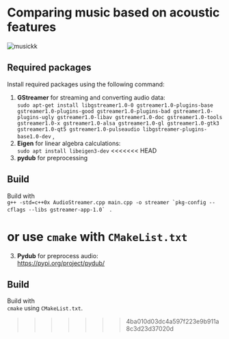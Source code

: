 # Comparing music based on acoustic features


![musickk](https://i.pinimg.com/originals/52/be/8e/52be8e782a37fe8bc3f0c30b17734898.jpg?style=centerme)  

## Required packages
Install required packages using the following command: <br>
1. **GStreamer** for streaming and converting audio data: <br>
```sudo apt-get install libgstreamer1.0-0 gstreamer1.0-plugins-base gstreamer1.0-plugins-good gstreamer1.0-plugins-bad gstreamer1.0-plugins-ugly gstreamer1.0-libav gstreamer1.0-doc gstreamer1.0-tools gstreamer1.0-x gstreamer1.0-alsa gstreamer1.0-gl gstreamer1.0-gtk3 gstreamer1.0-qt5 gstreamer1.0-pulseaudio libgstreamer-plugins-base1.0-dev``` , 
2. **Eigen** for linear algebra calculations: <br>
```sudo apt install libeigen3-dev```
<<<<<<< HEAD
3. **pydub** for preprocessing <br>

## Build
Build with <br>
```g++ -std=c++0x AudioStreamer.cpp main.cpp -o streamer `pkg-config --cflags --libs gstreamer-app-1.0` ``` .

or use `cmake` with `CMakeList.txt`
=======
3. **Pydub** for preprocess audio: <br>
https://pypi.org/project/pydub/

## Build
Build with <br> `cmake` using `CMakeList.txt`.
>>>>>>> 4ba010d03dc4a597f223e9b911a8c3d23d37020d

